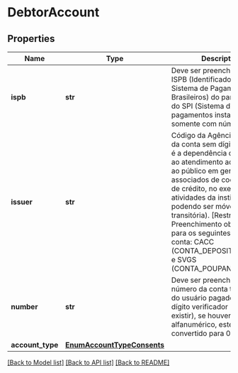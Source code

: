 # DebtorAccount

## Properties
Name | Type | Description | Notes
------------ | ------------- | ------------- | -------------
**ispb** | **str** | Deve ser preenchido com o ISPB (Identificador do Sistema de Pagamentos Brasileiros) do participante do SPI (Sistema de pagamentos instantâneos) somente com números.  | 
**issuer** | **str** | Código da Agência emissora da conta sem dígito.  (Agência é a dependência destinada ao atendimento aos clientes, ao público em geral e aos associados de cooperativas de crédito,  no exercício de atividades da instituição, não podendo ser móvel ou transitória).  [Restrição] Preenchimento obrigatório para os seguintes tipos de conta: CACC (CONTA_DEPOSITO_A_VISTA) e SVGS (CONTA_POUPANCA).  | 
**number** | **str** | Deve ser preenchido com o número da conta transacional do usuário pagador, com dígito verificador (se este existir),  se houver valor alfanumérico, este deve ser convertido para 0.  | 
**account_type** | [**EnumAccountTypeConsents**](EnumAccountTypeConsents.md) |  | 

[[Back to Model list]](../README.md#documentation-for-models) [[Back to API list]](../README.md#documentation-for-api-endpoints) [[Back to README]](../README.md)

